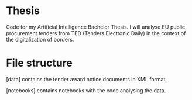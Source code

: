 # Thesis
Code for my Artificial Intelligence Bachelor Thesis. I will analyse EU public procurement tenders from TED (Tenders Electronic Daily) in the context of the digitalization of borders.

# File structure
[data] contains the tender award notice documents in XML format.

[notebooks] contains notebooks with the code analysing the data.
